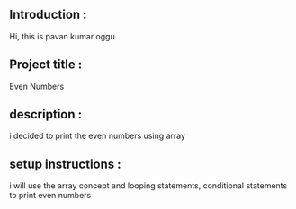 ## Introduction :
 Hi, this is pavan kumar oggu

## Project title :
Even Numbers 

## description :
i decided to print the even numbers using array

## setup instructions :
i will use the array concept and looping statements, conditional statements to print even numbers
 
 